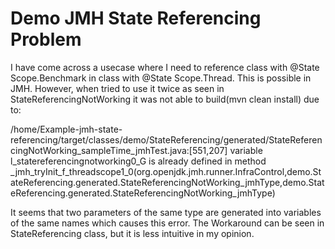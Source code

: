# Demo JMH State Referencing Problem
I have come across a usecase where I need to reference class with @State Scope.Benchmark in class with @State Scope.Thread. This is possible in JMH. However, when tried to use it twice as seen in StateReferencingNotWorking it was not able to build(mvn clean install) due to:    


/home/Example-jmh-state-referencing/target/classes/demo/StateReferencing/generated/StateReferencingNotWorking_sampleTime_jmhTest.java:[551,207] variable l_statereferencingnotworking0_G is already defined in method _jmh_tryInit_f_threadscope1_0(org.openjdk.jmh.runner.InfraControl,demo.StateReferencing.generated.StateReferencingNotWorking_jmhType,demo.StateReferencing.generated.StateReferencingNotWorking_jmhType)    


It seems that two parameters of the same type are generated into variables of the same names which causes this error. The Workaround can be seen in StateReferencing class, but it is less intuitive in my opinion.
